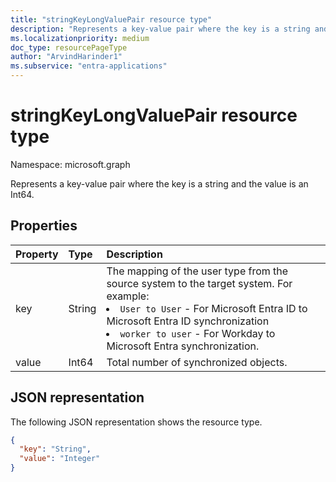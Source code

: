 ```yaml
---
title: "stringKeyLongValuePair resource type"
description: "Represents a key-value pair where the key is a string and the value is an Int64."
ms.localizationpriority: medium
doc_type: resourcePageType
author: "ArvindHarinder1"
ms.subservice: "entra-applications"
---
```


# stringKeyLongValuePair resource type

Namespace: microsoft.graph

Represents a key-value pair where the key is a string and the value is an Int64.

## Properties
| Property       | Type    |Description|
|:---------------|:--------|:----------|
|key|String| The mapping of the user type from the source system to the target system. For example:<br/><li>`User to User` - For Microsoft Entra ID to Microsoft Entra ID synchronization <br/><li>`worker to user` - For Workday to Microsoft Entra synchronization. <br/> |
|value|Int64|Total number of synchronized objects.|

## JSON representation

The following JSON representation shows the resource type.

<!-- {
  "blockType": "resource",
  "optionalProperties": [

  ],
  "@odata.type": "microsoft.graph.stringKeyLongValuePair"
}-->

```json
{
  "key": "String",
  "value": "Integer"
}

```

<!-- uuid: 8fcb5dbc-d5aa-4681-8e31-b001d5168d79
2015-10-25 14:57:30 UTC -->
<!--
{
  "type": "#page.annotation",
  "description": "stringKeyLongValuePair resource",
  "keywords": "",
  "section": "documentation",
  "tocPath": "",
  "suppressions": []
}
-->
